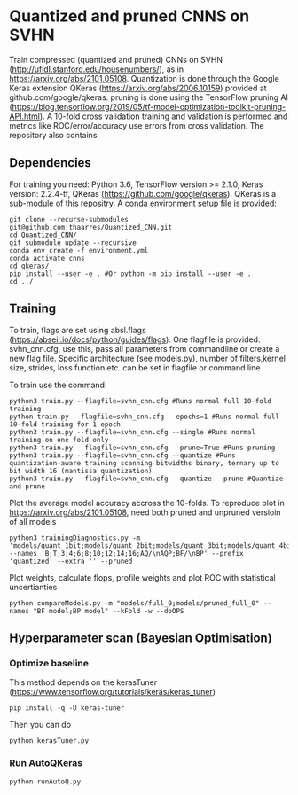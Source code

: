 # Quantized and pruned CNNS on SVHN

Train compressed (quantized and pruned) CNNs on SVHN (http://ufldl.stanford.edu/housenumbers/), as in https://arxiv.org/abs/2101.05108. Quantization is done through the Google Keras extension QKeras (https://arxiv.org/abs/2006.10159) provided at github.com/google/qkeras. pruning is done using the TensorFlow pruning AI (https://blog.tensorflow.org/2019/05/tf-model-optimization-toolkit-pruning-API.html).
A 10-fold cross validation training and validation is performed and metrics like ROC/error/accuracy use errors from cross validation. The repository also contains 

## Dependencies

For training you need: Python 3.6, TensorFlow version >= 2.1.0, Keras version: 2.2.4-tf, QKeras (https://github.com/google/qkeras).
QKeras is a sub-module of this repositry. A conda environment setup file is provided:
```
git clone --recurse-submodules git@github.com:thaarres/Quantized_CNN.git
cd Quantized_CNN/
git submodule update --recursive
conda env create -f environment.yml
conda activate cnns
cd qkeras/
pip install --user -e . #Or python -m pip install --user -e .
cd ../
```

## Training

To train, flags are set using absl.flags (https://abseil.io/docs/python/guides/flags). One flagfile is provided: svhn_cnn.cfg, use this, pass all parameters from commandline or create a new flag file. Specific architecture (see models.py), number of filters,kernel size, strides, loss function etc. can be set in flagfile or command line

To train use the command:

```
python3 train.py --flagfile=svhn_cnn.cfg #Runs normal full 10-fold training
python train.py --flagfile=svhn_cnn.cfg --epochs=1 #Runs normal full 10-fold training for 1 epoch
python3 train.py --flagfile=svhn_cnn.cfg --single #Runs normal training on one fold only
python3 train.py --flagfile=svhn_cnn.cfg --prune=True #Runs pruning
python3 train.py --flagfile=svhn_cnn.cfg --quantize #Runs quantization-aware training scanning bitwidths binary, ternary up to bit width 16 (mantissa quantization)
python3 train.py --flagfile=svhn_cnn.cfg --quantize --prune #Quantize and prune
```

Plot the average model accuracy accross the 10-folds. To reproduce plot in https://arxiv.org/abs/2101.05108, need both pruned and unpruned versioin of all models

```
python3 trainingDiagnostics.py -m 'models/quant_1bit;models/quant_2bit;models/quant_3bit;models/quant_4bit;models/quant_6bit;models/quant_8bit;models/quant_10bit;models/quant_12bit;models/quant_14bit;models/quant_16bit;models/latest_aq;models/full' --names 'B;T;3;4;6;8;10;12;14;16;AQ/\nAQP;BF/\nBP' --prefix 'quantized' --extra '' --pruned

```
Plot weights, calculate flops, profile weights and plot ROC with statistical uncertianties
```
python compareModels.py -m "models/full_0;models/pruned_full_0" --names "BF model;BP model" --kFold -w --doOPS
```

## Hyperparameter scan (Bayesian Optimisation)

### Optimize baseline

This method depends on the kerasTuner (https://www.tensorflow.org/tutorials/keras/keras_tuner)

```
pip install -q -U keras-tuner
```
Then you can do 
```
python kerasTuner.py 
```

### Run AutoQKeras

```
python runAutoQ.py 
```
